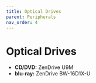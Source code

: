 ```yaml
---
title: Optical Drives
parent: Peripherals
nav_order: 4
---
```

# Optical Drives

- **CD/DVD:** ZenDrive U9M
- **blu-ray:** ZenDrive BW-16D1X-U
